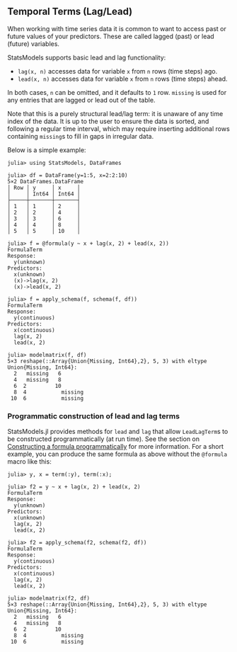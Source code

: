 ## Temporal Terms (Lag/Lead)

When working with time series data it is common to want to access past or future values of your predictors.
These are called lagged (past) or lead (future) variables.

StatsModels supports basic lead and lag functionality:

- `lag(x, n)` accesses data for variable `x` from `n` rows (time steps) ago.
- `lead(x, n)` accesses data for variable `x` from `n` rows (time steps) ahead.

In both cases, `n` can be omitted, and it defaults to `1` row.
`missing` is used for any entries that are lagged or lead out of the table.

Note that this is a purely structural lead/lag term: it is unaware of any
time index of the data. It is up to the user to ensure the data is sorted,
and following a regular time interval, which may require inserting additional
rows containing `missing`s  to fill in gaps in irregular data.

Below is a simple example:
```jldoctest leadlag
julia> using StatsModels, DataFrames

julia> df = DataFrame(y=1:5, x=2:2:10)
5×2 DataFrames.DataFrame
│ Row │ y     │ x     │
│     │ Int64 │ Int64 │
├─────┼───────┼───────┤
│ 1   │ 1     │ 2     │
│ 2   │ 2     │ 4     │
│ 3   │ 3     │ 6     │
│ 4   │ 4     │ 8     │
│ 5   │ 5     │ 10    │

julia> f = @formula(y ~ x + lag(x, 2) + lead(x, 2))
FormulaTerm
Response:
  y(unknown)
Predictors:
  x(unknown)
  (x)->lag(x, 2)
  (x)->lead(x, 2)

julia> f = apply_schema(f, schema(f, df))
FormulaTerm
Response:
  y(continuous)
Predictors:
  x(continuous)
  lag(x, 2)
  lead(x, 2)

julia> modelmatrix(f, df)
5×3 reshape(::Array{Union{Missing, Int64},2}, 5, 3) with eltype Union{Missing, Int64}:
  2   missing   6
  4   missing   8
  6  2         10
  8  4           missing
 10  6           missing
```

### Programmatic construction of lead and lag terms

StatsModels.jl provides methods for `lead` and `lag` that allow `LeadLagTerm`s
to be constructed programmatically (at run time).  See the section on
[Constructing a formula programmatically](@ref) for more information.  For a
short example, you can produce the same formula as above without the `@formula`
macro like this:

```jldoctest leadlag
julia> y, x = term(:y), term(:x);

julia> f2 = y ~ x + lag(x, 2) + lead(x, 2)
FormulaTerm
Response:
  y(unknown)
Predictors:
  x(unknown)
  lag(x, 2)
  lead(x, 2)

julia> f2 = apply_schema(f2, schema(f2, df))
FormulaTerm
Response:
  y(continuous)
Predictors:
  x(continuous)
  lag(x, 2)
  lead(x, 2)

julia> modelmatrix(f2, df)
5×3 reshape(::Array{Union{Missing, Int64},2}, 5, 3) with eltype Union{Missing, Int64}:
  2   missing   6       
  4   missing   8       
  6  2         10       
  8  4           missing
 10  6           missing
```
